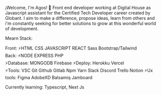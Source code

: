 ¡Welcome, I'm Agos! 👋 Front end developer working at Digital House as Javascript assistant for the Certified Tech Developer career created by Globant.
I aim to make a difference, propose ideas, learn from others and i'm constantly seeking for better solutions to grow at this wonderful world of development. 

Mearn Stack:

Front:
⚡HTML  CSS  JAVASCRIPT  REACT   Sass  Bootstrap/Tailwind   
Back:
⚡NODE  EXPRESS  PHP  
⚡Database: MONGODB  Firebase
⚡Deploy: Herokku  Vercel  
⚡Tools: VSC  Git  Github  Gitlab Npm  Yarn  Slack  Discord  Trello  Notion
⚡Ux tools: Figma  AdobeXD  Balsamiq  Jamboard


Currently learning: Typescript, Next Js
